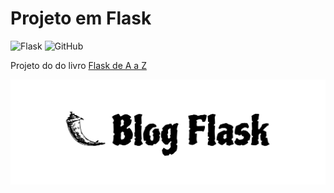 # Projeto em Flask

![Flask](https://img.shields.io/static/v1?label=Sousa&message=Flask&logo=flask&logoColor=black&style=flat&color=E59500&labelColor=green)
![GitHub](https://img.shields.io/github/license/Carmo-sousa/livro-flask)

Projeto do do livro [Flask de A a Z](https://www.casadocodigo.com.br/products/livro-flask-a-z?_pos=2&_sid=df5bec62a&_ss=r)

![Logo](static/img/logo-blog.svg)
